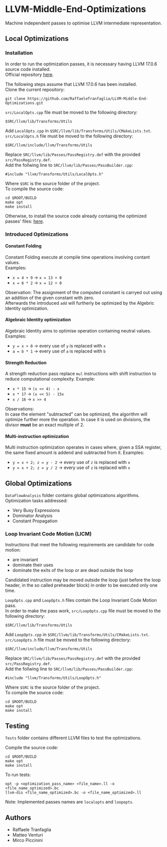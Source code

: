 # LLVM-Middle-End-Optimizations
Machine independent passes to optimise LLVM intermediate representation.  

## Local Optimizations
### Installation
In order to run the optimization passes, it is necessary having LLVM 17.0.6 source code installed.  
Official repository [here](https://github.com/llvm/llvm-project).  

The following steps assume that LLVM 17.0.6 has been installed.  
Clone the current repository:
```
git clone https://github.com/RaffaeleTranfaglia/LLVM-Middle-End-Optimizations.git
```
`src/LocalOpts.cpp` file must be moved to the following directory:  
```
$SRC/llvm/lib/Transforms/Utils
```
Add `LocalOpts.cpp` in `$SRC/llvm/lib/Transforms/Utils/CMakeLists.txt`.  
`src/LocalOpts.h` file must be moved to the following directory:  
```
$SRC/llvm/include/llvm/Transforms/Utils
```
Replace `SRC/llvm/lib/Passes/PassRegistry.def` with the provided `src/PassRegistry.def`.  
Add the follwing line to `SRC/llvm/lib/Passes/PassBuilder.cpp`:
```
#include "llvm/Transforms/Utils/LocalOpts.h"
```
Where `$SRC` is the source folder of the project.  
To compile the source code:
```
cd $ROOT/BUILD
make opt
make install
```
  
Otherwise, to install the source code already containig the optimized passes' files: [here](https://github.com/Glixes/LLVM_middle_end).

### Introduced Optimizations

#### Constant Folding
Constant Folding execute at compile time operations involving contant values.  
Examples:
- `x = 4 + 9` &#8594; `x = 13 + 0`
- `x = 6 * 2` &#8594; `x = 12 + 0`

Observation:
The assignment of the computed constant is carryed out using an addition of the given constant with zero.  
Afterwards the introduced `add` will furtherly be optimized by the Algebric Identity optimization.

#### Algebraic Identity optimization 
Algebraic Identity aims to optimise operation containing neutral values.  
Examples:
- `y = x + 0` &#8594; every use of `y` is replaced with `x`
- `a = b * 1` &#8594; every use of `a` is replaced with `b`

#### Strength Reduction
A strength reduction pass replace `mul` instructions with shift instruction to reduce computational complexity. 
Example:
- `x * 15` &#8594; `(x << 4) - x`
- `x * 17` &#8594; `(x << 5) - 15x`
- `x / 16` &#8594; `x >> 4`

Observations:  
In case the element "subtracted" can be optimized, the algorithm will optimize further more the operation. In case it is used on divisions, the divisor **must** be an exact multiple of 2.

#### Multi-instruction optimization
Multi instruction optimization operates in cases where, given a SSA register, the same fixed amount is addend and subtracted from it.
Examples:
- `y = x + 2; z = y - 2` &#8594; every use of `z` is replaced with `x`
- `y = x + 2; z = y / 2` &#8594; every use of `z` is replaced with `x`

## Global Optimizations
`DataFlowAnalysis` folder contains global optimizations algorithms.  
Optimization tasks addressed:
- Very Busy Expressions
- Dominator Analysis
- Constant Propagation

### Loop Invariant Code Motion (LICM)
Instructions that meet the following requirements are candidate for code motion:
- are invariant
-  dominate their uses
-   dominate the exits of the loop or are dead outside the loop

Candidated instruction may be moved outside the loop (just before the loop header, in the so called preheader block) in order to be executed only one time.  
  
`LoopOpts.cpp` and `LoopOpts.h` files contain the Loop Invariant Code Motion pass.  
In order to make the pass work, `src/LoopOpts.cpp` file must be moved to the following directory:  
```
$SRC/llvm/lib/Transforms/Utils
```
Add `LoopOpts.cpp` in `$SRC/llvm/lib/Transforms/Utils/CMakeLists.txt`.  
`src/LoopOpts.h` file must be moved to the following directory:  
```
$SRC/llvm/include/llvm/Transforms/Utils
```
Replace `SRC/llvm/lib/Passes/PassRegistry.def` with the provided `src/PassRegistry.def`.  
Add the follwing line to `SRC/llvm/lib/Passes/PassBuilder.cpp`:
```
#include "llvm/Transforms/Utils/LoopOpts.h"
```
Where `$SRC` is the source folder of the project.  
To compile the source code:
```
cd $ROOT/BUILD
make opt
make install
```

## Testing
`Tests` folder contains different LLVM files to test the optimizations.

Compile the source code:
```
cd $ROOT/BUILD
make opt
make install
```

To run tests:
```
opt -p <optimization_pass_name> <file_name>.ll -o <file_name_optimized>.bc
llvm-dis <file_name_optimized>.bc -o <file_name_optimized>.ll
```
Note:
Implemented passes names are `localopts` and `loopopts`.

## Authors
- Raffaele Tranfaglia
- Matteo Venturi
- Mirco Piccinini
